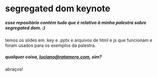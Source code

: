 # segregated dom keynote

##### esse repositório contém tudo que é relativo à minha palestra sobre segregated dom. :)

temos os slides em .key e .pptx e arquivos de html e js que funcionam e foram usados para os exemplos da palestra.

##### qualquer coisa, luciano@ratamero.com, sim?
abraços!